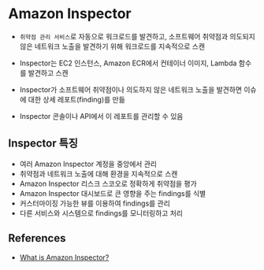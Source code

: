 # Amazon Inspector

- ```취약점 관리 서비스```로 자동으로 워크로드를 발견하고, 소프트웨어 취약점과 의도되지 않은 네트워크 노출을 발견하기 위해 워크로드를 지속적으로 스캔

- Inspector는 EC2 인스턴스, Amazon ECR에서 컨테이너 이미지, Lambda 함수를 발견하고 스캔

- Inspector가 소프트웨어 취약점이나 의도하지 않은 네트워크 노출을 발견하면 이슈에 대한 상세 레포트(finding)를 만듦
- Inspector 콘솔이나 API에서 이 레포트를 관리할 수 있음


## Inspector 특징
- 여러 Amazon Inspector 계정을 중앙에서 관리
- 취약점과 네트워크 노출에 대해 환경을 지속적으로 스캔
- Amazon Inspector 리스크 스코오로 정확하게 취약점을 평가
- Amazon Inspector 대시보드로 큰 영향을 주는 findings를 식별
- 커스터마이징 가능한 뷰를 이용하여 findings를 관리
- 다른 서비스와 시스템으로 findings를 모니터링하고 처리


## References
- [What is Amazon Inspector?](https://docs.aws.amazon.com/inspector/latest/user/what-is-inspector.html)